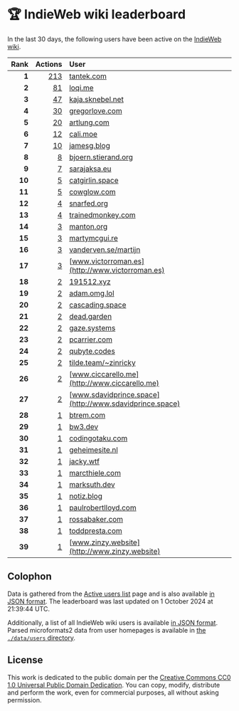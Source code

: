 # 🏆 IndieWeb wiki leaderboard

In the last 30 days, the following users have been active on the [IndieWeb wiki](https://indieweb.org).

| Rank | Actions | User |
|-----:|--------:|:-----|
| **1** | [213](https://indieweb.org/Special:Contributions/Tantek.com) | [tantek.com](http://tantek.com) |
| **2** | [81](https://indieweb.org/Special:Contributions/Loqi.me) | [loqi.me](http://loqi.me) |
| **3** | [47](https://indieweb.org/Special:Contributions/Kaja.sknebel.net) | [kaja.sknebel.net](http://kaja.sknebel.net) |
| **4** | [30](https://indieweb.org/Special:Contributions/Gregorlove.com) | [gregorlove.com](http://gregorlove.com) |
| **5** | [20](https://indieweb.org/Special:Contributions/Artlung.com) | [artlung.com](http://artlung.com) |
| **6** | [12](https://indieweb.org/Special:Contributions/Cali.moe) | [cali.moe](http://cali.moe) |
| **7** | [10](https://indieweb.org/Special:Contributions/Jamesg.blog) | [jamesg.blog](http://jamesg.blog) |
| **8** | [8](https://indieweb.org/Special:Contributions/Bjoern.stierand.org) | [bjoern.stierand.org](http://bjoern.stierand.org) |
| **9** | [7](https://indieweb.org/Special:Contributions/Sarajaksa.eu) | [sarajaksa.eu](http://sarajaksa.eu) |
| **10** | [5](https://indieweb.org/Special:Contributions/Catgirlin.space) | [catgirlin.space](http://catgirlin.space) |
| **11** | [5](https://indieweb.org/Special:Contributions/Cowglow.com) | [cowglow.com](http://cowglow.com) |
| **12** | [4](https://indieweb.org/Special:Contributions/Snarfed.org) | [snarfed.org](http://snarfed.org) |
| **13** | [4](https://indieweb.org/Special:Contributions/Trainedmonkey.com) | [trainedmonkey.com](http://trainedmonkey.com) |
| **14** | [3](https://indieweb.org/Special:Contributions/Manton.org) | [manton.org](http://manton.org) |
| **15** | [3](https://indieweb.org/Special:Contributions/Martymcgui.re) | [martymcgui.re](http://martymcgui.re) |
| **16** | [3](https://indieweb.org/Special:Contributions/Vanderven.se_martijn) | [vanderven.se/martijn](http://vanderven.se/martijn) |
| **17** | [3](https://indieweb.org/Special:Contributions/Www.victorroman.es) | [www.victorroman.es](http://www.victorroman.es) |
| **18** | [2](https://indieweb.org/Special:Contributions/191512.xyz) | [191512.xyz](http://191512.xyz) |
| **19** | [2](https://indieweb.org/Special:Contributions/Adam.omg.lol) | [adam.omg.lol](http://adam.omg.lol) |
| **20** | [2](https://indieweb.org/Special:Contributions/Cascading.space) | [cascading.space](http://cascading.space) |
| **21** | [2](https://indieweb.org/Special:Contributions/Dead.garden) | [dead.garden](http://dead.garden) |
| **22** | [2](https://indieweb.org/Special:Contributions/Gaze.systems) | [gaze.systems](http://gaze.systems) |
| **23** | [2](https://indieweb.org/Special:Contributions/Pcarrier.com) | [pcarrier.com](http://pcarrier.com) |
| **24** | [2](https://indieweb.org/Special:Contributions/Qubyte.codes) | [qubyte.codes](http://qubyte.codes) |
| **25** | [2](https://indieweb.org/Special:Contributions/Tilde.team_~zinricky) | [tilde.team/~zinricky](http://tilde.team/~zinricky) |
| **26** | [2](https://indieweb.org/Special:Contributions/Www.ciccarello.me) | [www.ciccarello.me](http://www.ciccarello.me) |
| **27** | [2](https://indieweb.org/Special:Contributions/Www.sdavidprince.space) | [www.sdavidprince.space](http://www.sdavidprince.space) |
| **28** | [1](https://indieweb.org/Special:Contributions/Btrem.com) | [btrem.com](http://btrem.com) |
| **29** | [1](https://indieweb.org/Special:Contributions/Bw3.dev) | [bw3.dev](http://bw3.dev) |
| **30** | [1](https://indieweb.org/Special:Contributions/Codingotaku.com) | [codingotaku.com](http://codingotaku.com) |
| **31** | [1](https://indieweb.org/Special:Contributions/Geheimesite.nl) | [geheimesite.nl](http://geheimesite.nl) |
| **32** | [1](https://indieweb.org/Special:Contributions/Jacky.wtf) | [jacky.wtf](http://jacky.wtf) |
| **33** | [1](https://indieweb.org/Special:Contributions/Marcthiele.com) | [marcthiele.com](http://marcthiele.com) |
| **34** | [1](https://indieweb.org/Special:Contributions/Marksuth.dev) | [marksuth.dev](http://marksuth.dev) |
| **35** | [1](https://indieweb.org/Special:Contributions/Notiz.blog) | [notiz.blog](http://notiz.blog) |
| **36** | [1](https://indieweb.org/Special:Contributions/Paulrobertlloyd.com) | [paulrobertlloyd.com](http://paulrobertlloyd.com) |
| **37** | [1](https://indieweb.org/Special:Contributions/Rossabaker.com) | [rossabaker.com](http://rossabaker.com) |
| **38** | [1](https://indieweb.org/Special:Contributions/Toddpresta.com) | [toddpresta.com](http://toddpresta.com) |
| **39** | [1](https://indieweb.org/Special:Contributions/Www.zinzy.website) | [www.zinzy.website](http://www.zinzy.website) |


## Colophon

Data is gathered from the [Active users list](https://indieweb.org/Special:ActiveUsers) page and is also available [in JSON format](https://github.com/jgarber623/indieweb-wiki-leaderboard/blob/main/data/leaderboard.json). The leaderboard was last updated on 1 October 2024 at 21:39:44 UTC.

Additionally, a list of all IndieWeb wiki users is available [in JSON format](https://github.com/jgarber623/indieweb-wiki-leaderboard/blob/main/data/users.json). Parsed microformats2 data from user homepages is available in [the `./data/users` directory](https://github.com/jgarber623/indieweb-wiki-leaderboard/blob/main/data/users).

## License

This work is dedicated to the public domain per the [Creative Commons CC0 1.0 Universal Public Domain Dedication](https://creativecommons.org/publicdomain/zero/1.0/). You can copy, modify, distribute and perform the work, even for commercial purposes, all without asking permission.
